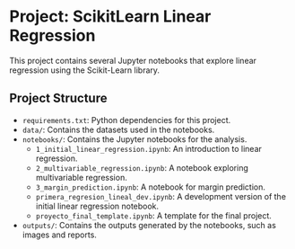 # Project: ScikitLearn Linear Regression

This project contains several Jupyter notebooks that explore linear regression using the Scikit-Learn library.

## Project Structure

- `requirements.txt`: Python dependencies for this project.
- `data/`: Contains the datasets used in the notebooks.
- `notebooks/`: Contains the Jupyter notebooks for the analysis.
  - `1_initial_linear_regression.ipynb`: An introduction to linear regression.
  - `2_multivariable_regression.ipynb`: A notebook exploring multivariable regression.
  - `3_margin_prediction.ipynb`: A notebook for margin prediction.
  - `primera_regresion_lineal_dev.ipynb`: A development version of the initial linear regression notebook.
  - `proyecto_final_template.ipynb`: A template for the final project.
- `outputs/`: Contains the outputs generated by the notebooks, such as images and reports.
